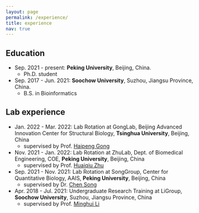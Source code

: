 ```yaml
---
layout: page
permalink: /experience/
title: experience
nav: true
---
```


## Education

* Sep. 2021 - present: **Peking University**, Beijing, China.
  * Ph.D. student
* Sep. 2017 - Jun. 2021: **Soochow University**, Suzhou, Jiangsu Province, China.
  * B.S. in Bioinformatics

## Lab experience

* Jan. 2022 - Mar. 2022: Lab Rotation at GongLab, Beijing Advanced Innovation Center for Structural Biology, **Tsinghua University**, Beijing, China
  * supervised by Prof. [Haipeng Gong](hgong@tsinghua.edu.cn)
* Nov. 2021 - Jan. 2022: Lab Rotation at ZhuLab, Dept. of Biomedical Engineering, COE, **Peking University**, Beijing, China
  * supervised by Prof. [Huaiqiu Zhu](hqzhu@pku.edu.cn)
* Sep. 2021 - Nov. 2021: Lab Rotation at SongGroup, Center for Quantitative Biology, AAIS, **Peking University**, Beijing, China
  * supervised by Dr. [Chen Song](c.song@pku.edu.cn)
* Apr. 2018 - Jul. 2021: Undergraduate Research Training at LiGroup, **Soochow University**, Suzhou, Jiangsu Province, China
  * supervised by Prof. [Minghui Li](minghui.li@suda.edu.cn)
